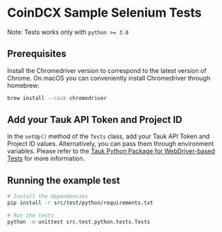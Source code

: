 # CoinDCX Sample Selenium Tests

Note: Tests works only with `python >= 3.0`



## Prerequisites

Install the Chromedriver version to correspond to the latest version of Chrome. On macOS you can conveniently install Chromedriver through homebrew:

```bash
brew install --cask chromedriver
```

 

## Add your Tauk API Token and Project ID

In the `setUp()` method of the `Tests` class, add your Tauk API Token and Project ID values. Alternatively, you can pass them through environment variables. Please refer to the [Tauk Python Package for WebDriver-based Tests](https://github.com/thetauk/tauk-webdriver-python) for more information.



## Running the example test

```bash
# Install the dependencies
pip install -r src/test/python/requirements.txt

# Run the tests
python -m unittest src.test.python.tests.Tests
```
